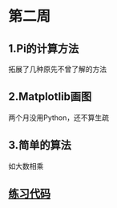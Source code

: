 # 第二周
## 1.Pi的计算方法
  拓展了几种原先不曾了解的方法
## 2.Matplotlib画图
  两个月没用Python，还不算生疏
## 3.简单的算法
  如大数相乘
  
## [练习代码](https://github.com/angriff24/BDMI-trainningcodes/blob/master/Day02/Pi.ipynb)

